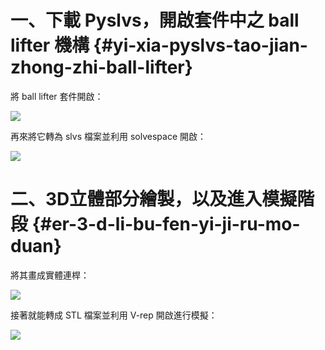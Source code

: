 # 一、下載 Pyslvs，開啟套件中之 ball lifter 機構 {#yi-xia-pyslvs-tao-jian-zhong-zhi-ball-lifter}

將 ball lifter 套件開啟：

![](https://blobscdn.gitbook.com/v0/b/gitbook-28427.appspot.com/o/assets%2F-LCwJ8pTIK-At32L1Yte%2F-LCxS4q6cbTHrYQRrj7h%2F-LCxSRRUsTFw3YCbnjJZ%2Fimage.png?alt=media&token=ac30496a-4c10-4e6f-910a-98210ce364e7)

再來將它轉為 slvs 檔案並利用 solvespace 開啟：

![](https://blobscdn.gitbook.com/v0/b/gitbook-28427.appspot.com/o/assets%2F-LCwJ8pTIK-At32L1Yte%2F-LCxS4q6cbTHrYQRrj7h%2F-LCxSTqo5-jQt3lT6nAb%2Fimage.png?alt=media&token=01c9b874-ddd1-4c23-a817-f255458e70c4)

# 二、3D立體部分繪製，以及進入模擬階段 {#er-3-d-li-bu-fen-yi-ji-ru-mo-duan}

將其畫成實體連桿：

![](https://blobscdn.gitbook.com/v0/b/gitbook-28427.appspot.com/o/assets%2F-LCwJ8pTIK-At32L1Yte%2F-LCxS4q6cbTHrYQRrj7h%2F-LCxSViNaMuDETgdoA1g%2Fimage.png?alt=media&token=492b604a-85d1-4055-bd70-a2d04a80067b)

接著就能轉成 STL 檔案並利用 V-rep 開啟進行模擬：

![](https://blobscdn.gitbook.com/v0/b/gitbook-28427.appspot.com/o/assets%2F-LCwJ8pTIK-At32L1Yte%2F-LCxS4q6cbTHrYQRrj7h%2F-LCxSXZJ-ebmlK_BzS_O%2Fimage.png?alt=media&token=da3c1265-dfce-4ffd-9f15-d9cd98bd7f76)

​

